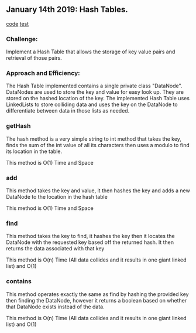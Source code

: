 ## January 14th 2019: Hash Tables.

[code](../src/main/java/hashtable/HashTable.java)
[test](../src/test/java/hashtable/HashTableTest.java)

### Challenge:

Implement a Hash Table that allows the storage of key value pairs and retrieval of those pairs.


### Approach and Efficiency:

The Hash Table implemented contains a single private class "DataNode". DataNodes are used to store the key and value for easy look up. They are stored on the hashed location of the key. The implemented Hash Table uses LinkedLists to store colliding data and uses the key on the DataNode to differentiate between data in those lists as needed.

### getHash

The hash method is a very simple string to int method that takes the key, finds the sum of the int value of all its characters then uses a modulo to find its location in the table.

This method is O(1) Time and Space

### add

This method takes the key and value, it then hashes the key and adds a new DataNode to the location in the hash table

This method is O(1) Time and Space

### find

This method takes the key to find, it hashes the key then it locates the DataNode with the requested key based off the returned hash. It then returns the data associated with that key

This method is O(n) Time (All data collides and it results in one giant linked list) and O(1)

### contains

This method operates exactly the same as find by hashing the provided key then finding the DataNode, however it returns a boolean based on whether that DataNode exists instead of the data.

This method is O(n) Time (All data collides and it results in one giant linked list) and O(1)